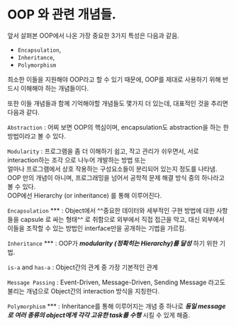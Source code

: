 # OOP 와 관련 개념들.

앞서 살펴본 OOP에서 나온 가장 중요한 3가지 특성은 다음과 같음.

* `Encapsulation`, 
* `Inheritance`, 
* `Polymorphism` 

최소한 이들을 지원해야 OOP라고 할 수 있기 때문에, OOP를 제대로 사용하기 위해 반드시 이해해야 하는 개념들이다.

또한 이들 개념들과 함께 기억해야할 개념들도 몇가지 더 있는데, 대표적인 것을 추리면 다음과 같다.

`Abstraction`
: 어찌 보면 OOP의 핵심이며, encapsulation도 abstraction을 하는 한 방법이라고 볼 수 있다.

`Modularity` 
: 프로그램을 좀 더 이해하기 쉽고, 작고 관리가 쉬우면서, 서로 interaction하는 조각 으로 나누어 개발하는 방법 또는  
얼마나 프로그램에서 상호 작용하는 구성요소들이 분리되어 있는지 정도를 나타냄.  
OOP 만의 개념이 아니며, 프로그래밍을 넘어서 공학적 문제 해결 방식 중의 하나라고 볼 수 있다.  
OOP에선 Hierarchy (or inheritance) 를 통해 이루어진다.

`Encapsulation`  \*\*\*
: Object에서 ^^중요한 데이터와 세부적인 구현 방법에 대한 사항들을  capsule 로 싸는 형태^^ 로 취함으로 외부에서 직접 접근을 막고, 대신 외부에서 이들을 조작할 수 있는 방법인 interface만을 공개하는 기법을 가르킴.

`Inheritance` \*\*\*
: OOP가 ***modularity (정확히는 Hierarchy)를 달성*** 하기 위한 기법.

`is-a` and `has-a` 
: Object간의 관계 중 가장 기본적인 관계


`Message Passing` 
: Event-Driven, Message-Driven, Sending Message 라고도 불리는 개념으로 Object간의 interaction 방식을 지칭한다.

`Polymorphism` \*\*\*
: Inheritance를 통해 이루어지는 개념 중 하나로 ***동일 message로 여러 종류의 object에게 각각 고유한 task를 수행*** 시킬 수 있게 해줌.